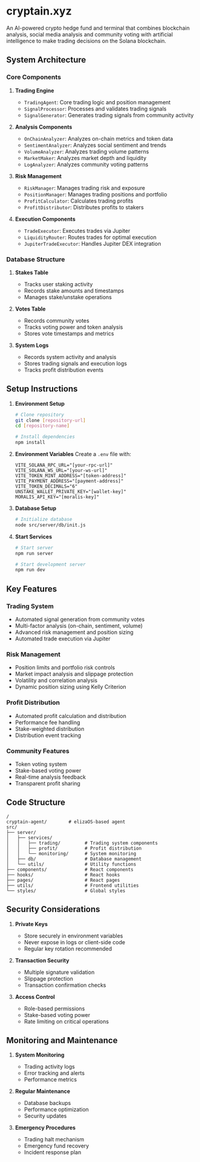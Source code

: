 # cryptain.xyz

An AI-powered crypto hedge fund and terminal that combines blockchain analysis, social media analysis and community voting with artificial intelligence to make trading decisions on the Solana blockchain.

## System Architecture

### Core Components

1. **Trading Engine**
   - `TradingAgent`: Core trading logic and position management
   - `SignalProcessor`: Processes and validates trading signals
   - `SignalGenerator`: Generates trading signals from community activity

2. **Analysis Components**
   - `OnChainAnalyzer`: Analyzes on-chain metrics and token data
   - `SentimentAnalyzer`: Analyzes social sentiment and trends
   - `VolumeAnalyzer`: Analyzes trading volume patterns
   - `MarketMaker`: Analyzes market depth and liquidity
   - `LogAnalyzer`: Analyzes community voting patterns

3. **Risk Management**
   - `RiskManager`: Manages trading risk and exposure
   - `PositionManager`: Manages trading positions and portfolio
   - `ProfitCalculator`: Calculates trading profits
   - `ProfitDistributor`: Distributes profits to stakers

4. **Execution Components**
   - `TradeExecutor`: Executes trades via Jupiter
   - `LiquidityRouter`: Routes trades for optimal execution
   - `JupiterTradeExecutor`: Handles Jupiter DEX integration

### Database Structure

1. **Stakes Table**
   - Tracks user staking activity
   - Records stake amounts and timestamps
   - Manages stake/unstake operations

2. **Votes Table**
   - Records community votes
   - Tracks voting power and token analysis
   - Stores vote timestamps and metrics

3. **System Logs**
   - Records system activity and analysis
   - Stores trading signals and execution logs
   - Tracks profit distribution events

## Setup Instructions

1. **Environment Setup**
   ```bash
   # Clone repository
   git clone [repository-url]
   cd [repository-name]

   # Install dependencies
   npm install
   ```

2. **Environment Variables**
   Create a `.env` file with:
   ```env
   VITE_SOLANA_RPC_URL="[your-rpc-url]"
   VITE_SOLANA_WS_URL="[your-ws-url]"
   VITE_TOKEN_MINT_ADDRESS="[token-address]"
   VITE_PAYMENT_ADDRESS="[payment-address]"
   VITE_TOKEN_DECIMALS="6"
   UNSTAKE_WALLET_PRIVATE_KEY="[wallet-key]"
   MORALIS_API_KEY="[moralis-key]"
   ```

3. **Database Setup**
   ```bash
   # Initialize database
   node src/server/db/init.js
   ```

4. **Start Services**
   ```bash
   # Start server
   npm run server

   # Start development server
   npm run dev
   ```

## Key Features

### Trading System
- Automated signal generation from community votes
- Multi-factor analysis (on-chain, sentiment, volume)
- Advanced risk management and position sizing
- Automated trade execution via Jupiter

### Risk Management
- Position limits and portfolio risk controls
- Market impact analysis and slippage protection
- Volatility and correlation analysis
- Dynamic position sizing using Kelly Criterion

### Profit Distribution
- Automated profit calculation and distribution
- Performance fee handling
- Stake-weighted distribution
- Distribution event tracking

### Community Features
- Token voting system
- Stake-based voting power
- Real-time analysis feedback
- Transparent profit sharing

## Code Structure

```
/
cryptain-agent/        # elizaOS-based agent
src/
├── server/
│   ├── services/
│   │   ├── trading/         # Trading system components
│   │   ├── profit/          # Profit distribution
│   │   └── monitoring/      # System monitoring
│   ├── db/                  # Database management
│   └── utils/               # Utility functions
├── components/              # React components
├── hooks/                   # React hooks
├── pages/                   # React pages
├── utils/                   # Frontend utilities
└── styles/                  # Global styles
```

## Security Considerations

1. **Private Keys**
   - Store securely in environment variables
   - Never expose in logs or client-side code
   - Regular key rotation recommended

2. **Transaction Security**
   - Multiple signature validation
   - Slippage protection
   - Transaction confirmation checks

3. **Access Control**
   - Role-based permissions
   - Stake-based voting power
   - Rate limiting on critical operations

## Monitoring and Maintenance

1. **System Monitoring**
   - Trading activity logs
   - Error tracking and alerts
   - Performance metrics

2. **Regular Maintenance**
   - Database backups
   - Performance optimization
   - Security updates

3. **Emergency Procedures**
   - Trading halt mechanism
   - Emergency fund recovery
   - Incident response plan
